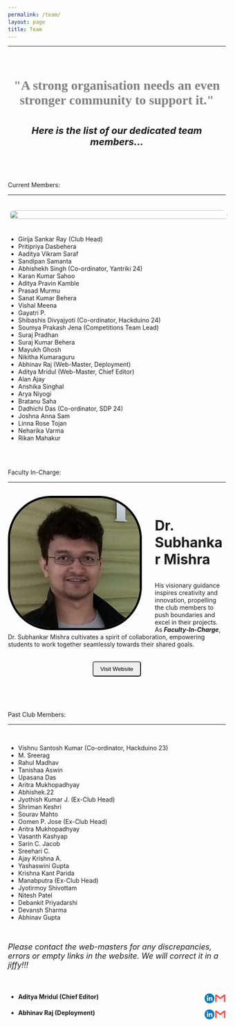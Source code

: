```yaml
---
permalink: /team/
layout: page
title: Team
---
```


<hr>
<div class="veil">
<br>
<center><p><h4 style="color: gray; font-size: 30px; font-family: comic;">"A strong organisation needs an even stronger community to support it."</h4></p></center> 

<center><p><h4 style="font-style: italic; font-size: 22px;">Here is the list of our dedicated team members...</h4></p></center>
<br>
<br>

<p class="headings">Current Members:</p>
<hr>
<br>
<center><img src="/images/team_2023.JPG" width="100%" height="25%" style="border: solid 4px white; border-radius: 40px 40px 40px 40px;"></center>
<br>
<div class="list-elements">
<ul>
<li>Girija Sankar Ray (Club Head)</li>
<li>Pritipriya Dasbehera</li>
<li>Aaditya Vikram Saraf</li>
<li>Sandipan Samanta</li>
<li>Abhishekh Singh (Co-ordinator, Yantriki 24)</li>
<li>Karan Kumar Sahoo</li>
<li>Aditya Pravin Kamble</li>
<li>Prasad Murmu</li>
<li>Sanat Kumar Behera</li>
<li>Vishal Meena</li>
<li>Gayatri P.</li>
<li>Shibashis Divyajyoti (Co-ordinator, Hackduino 24)</li>
<li>Soumya Prakash Jena (Competitions Team Lead)</li>
<li>Suraj Pradhan</li>
<li>Suraj Kumar Behera</li>
<li>Mayukh Ghosh</li>
<li>Nikitha Kumaraguru</li>
<li>Abhinav Raj (Web-Master, Deployment)</li>
<li>Aditya Mridul (Web-Master, Chief Editor)</li>
<li>Alan Ajay</li>
<li>Anshika Singhal</li>
<li>Arya Niyogi</li>
<li>Bratanu Saha</li>
<li>Dadhichi Das (Co-ordinator, SDP 24)</li>
<li>Joshna Anna Sam</li>
<li>Linna Rose Tojan</li>
<li>Neharika Varma</li>
<li>Rikan Mahakur</li>
</ul>
</div>
<br>
<br>
<p class="headings">Faculty In-Charge:</p>
<hr>
<br>
<img float="left" style="border-radius: 100px; border: solid 5px black; margin-right: 30px;" align=left src="/images/subhankar.webp" height= "300" width= "300">
<br>
<p style="font-weight: bold; font-size: xx-large;">Dr. Subhankar Mishra</p>
<p>His visionary guidance inspires creativity and innovation, propelling the club members to push boundaries and excel in their projects. As <strong><em>Faculty-In-Charge</em></strong>, Dr. Subhankar Mishra cultivates a spirit of collaboration, empowering students to work together seamlessly towards their shared goals.
<br>
<br>
<center><a href="https://smlab.niser.ac.in/"><button style="border-radius: 5px; color: black; padding: 8px 16px; cursor: pointer;">Visit Website</button></a></center>
</p>
<br>
<br>
<br>
<p class="headings">Past Club Members:</p>
<hr>
<br>
<div class="list-elements">
<ul>
<li>Vishnu Santosh Kumar (Co-ordinator, Hackduino 23)</li>
<li>M. Sreerag</li>
<li>Rahul Madhav</li>
<li>Tanishaa Aswin</li>
<li>Upasana Das</li>
<li>Aritra Mukhopadhyay</li>
<li>Abhishek.22</li>
<li>Jyothish Kumar J. (Ex-Club Head)</li>
<li>Shriman Keshri</li>
<li>Sourav Mahto</li>
<li>Oomen P. Jose (Ex-Club Head)</li>
<li>Aritra Mukhopadhyay</li>
<li>Vasanth Kashyap</li>
<li>Sarin C. Jacob</li>
<li>Sreehari C.</li>
<li>Ajay Krishna A.</li>
<li>Yashaswini Gupta</li>
<li>Krishna Kant Parida</li>
<li>Manabputra (Ex-Club Head)</li>
<li>Jyotirmoy Shivottam</li>
<li>Nitesh Patel</li>
<li>Debankit Priyadarshi</li>
<li>Devansh Sharma</li>
<li>Abhinav Gupta</li>
</ul>
</div>

<br>
<p style="font-size: 18px;"><em>Please contact the web-masters for any discrepancies, errors or empty links in the website. We will correct it in a jiffy!!!</em></p>
<br>
<ul>
<li><h4>Aditya Mridul (Chief Editor)<a class="u-email" href="mailto:aditya.mridul@niser.ac.in"><img align=right src="/images/email-logo-png-gmail.png"  height="25" width="25"></a>
<a href="https://www.linkedin.com/in/aditya-mridul-069646288?utm_source=share&utm_campaign=share_via&utm_content=profile&utm_medium=android_app"><img align=right src="/images/link.webp" height="25" width="25"></a></h4></li>

<li><h4>Abhinav Raj (Deployment)<a class="u-email" href="mailto:abhinav.raj@niser.ac.in"><img align=right src="/images/email-logo-png-gmail.png"  height="25" width="25"></a>
<a href="https://www.linkedin.com/in/abhinav-raj-25a3692a3?utm_source=share&utm_campaign=share_via&utm_content=profile&utm_medium=android_app"><img align=right src="/images/link.webp" height="25" width="25"></a></h4></li>
